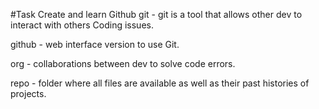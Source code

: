 #Task Create and learn Github
git - git is a tool that allows other dev to interact with others Coding issues.

github - web interface version to use Git.

org - collaborations between dev to solve code errors.

repo - folder where all files are available as well as their past histories of projects.

